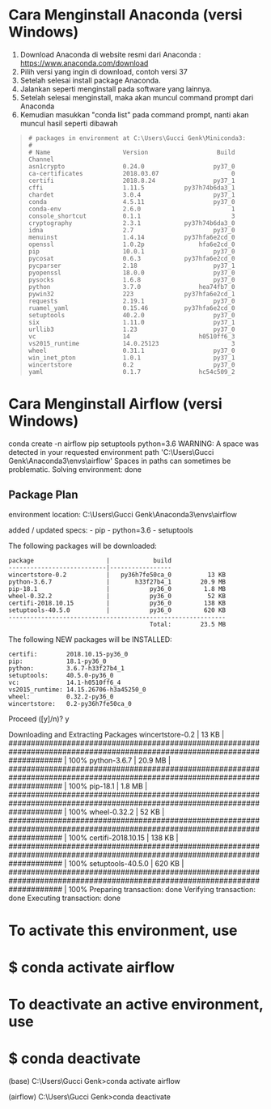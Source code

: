 # Cara Menginstall Anaconda (versi Windows)

1. Download Anaconda di website resmi dari Anaconda : https://www.anaconda.com/download
2. Pilih versi yang ingin di download, contoh versi 37
3. Setelah selesai install package Anaconda.
4. Jalankan seperti menginstall pada software yang lainnya. 
5. Setelah selesai menginstall, maka akan muncul command prompt dari Anaconda
6. Kemudian masukkan "conda list" pada command prompt, nanti akan muncul hasil seperti dibawah

> `# packages in environment at C:\Users\Gucci Genk\Miniconda3:`<br>
`#`<br>
`# Name                    Version                   Build  Channel`<br>
`asn1crypto                0.24.0                   py37_0`<br>
`ca-certificates           2018.03.07                    0`<br>
`certifi                   2018.8.24                py37_1`<br>
`cffi                      1.11.5           py37h74b6da3_1`<br>
`chardet                   3.0.4                    py37_1`<br>
`conda                     4.5.11                   py37_0`<br>
`conda-env                 2.6.0                         1`<br>
`console_shortcut          0.1.1                         3`<br>
`cryptography              2.3.1            py37h74b6da3_0`<br>
`idna                      2.7                      py37_0`<br>
`menuinst                  1.4.14           py37hfa6e2cd_0`<br>
`openssl                   1.0.2p               hfa6e2cd_0`<br>
`pip                       10.0.1                   py37_0`<br>
`pycosat                   0.6.3            py37hfa6e2cd_0`<br>
`pycparser                 2.18                     py37_1`<br>
`pyopenssl                 18.0.0                   py37_0`<br>
`pysocks                   1.6.8                    py37_0`<br>
`python                    3.7.0                hea74fb7_0`<br>
`pywin32                   223              py37hfa6e2cd_1`<br>
`requests                  2.19.1                   py37_0`<br>
`ruamel_yaml               0.15.46          py37hfa6e2cd_0`<br>
`setuptools                40.2.0                   py37_0`<br>
`six                       1.11.0                   py37_1`<br>
`urllib3                   1.23                     py37_0`<br>
`vc                        14                   h0510ff6_3`<br>
`vs2015_runtime            14.0.25123                    3`<br>
`wheel                     0.31.1                   py37_0`<br>
`win_inet_pton             1.0.1                    py37_1`<br>
`wincertstore              0.2                      py37_0`<br>
`yaml                      0.1.7                hc54c509_2`<br>


# Cara Menginstall Airflow (versi Windows)
conda create -n airflow pip setuptools python=3.6
WARNING: A space was detected in your requested environment path
'C:\Users\Gucci Genk\Anaconda3\envs\airflow'
Spaces in paths can sometimes be problematic.
Solving environment: done

## Package Plan ##

  environment location: C:\Users\Gucci Genk\Anaconda3\envs\airflow

  added / updated specs:
    - pip
    - python=3.6
    - setuptools


The following packages will be downloaded:

    package                    |            build
    ---------------------------|-----------------
    wincertstore-0.2           |   py36h7fe50ca_0          13 KB
    python-3.6.7               |       h33f27b4_1        20.9 MB
    pip-18.1                   |           py36_0         1.8 MB
    wheel-0.32.2               |           py36_0          52 KB
    certifi-2018.10.15         |           py36_0         138 KB
    setuptools-40.5.0          |           py36_0         620 KB
    ------------------------------------------------------------
                                           Total:        23.5 MB

The following NEW packages will be INSTALLED:

    certifi:        2018.10.15-py36_0
    pip:            18.1-py36_0
    python:         3.6.7-h33f27b4_1
    setuptools:     40.5.0-py36_0
    vc:             14.1-h0510ff6_4
    vs2015_runtime: 14.15.26706-h3a45250_0
    wheel:          0.32.2-py36_0
    wincertstore:   0.2-py36h7fe50ca_0

Proceed ([y]/n)? y


Downloading and Extracting Packages
wincertstore-0.2     | 13 KB     | ############################################################################################################################ | 100%
python-3.6.7         | 20.9 MB   | ############################################################################################################################ | 100%
pip-18.1             | 1.8 MB    | ############################################################################################################################ | 100%
wheel-0.32.2         | 52 KB     | ############################################################################################################################ | 100%
certifi-2018.10.15   | 138 KB    | ############################################################################################################################ | 100%
setuptools-40.5.0    | 620 KB    | ############################################################################################################################ | 100%
Preparing transaction: done
Verifying transaction: done
Executing transaction: done
#
# To activate this environment, use
#
#     $ conda activate airflow
#
# To deactivate an active environment, use
#
#     $ conda deactivate


(base) C:\Users\Gucci Genk>conda activate airflow

(airflow) C:\Users\Gucci Genk>conda deactivate
